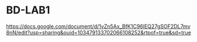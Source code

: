 # BD-LAB1
https://docs.google.com/document/d/1vZn5Ax_BfK1C96lEQ27gSOF2DL7mv8nN/edit?usp=sharing&ouid=103479133702066108252&rtpof=true&sd=true
